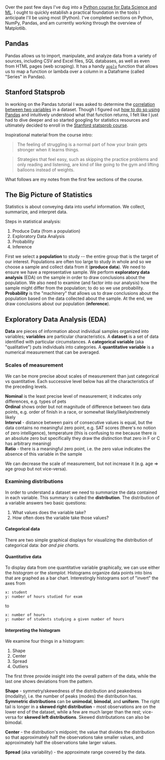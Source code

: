Over the past few days I've dug into a [Python course for Data Science and ML](https://www.udemy.com/python-for-data-science-and-machine-learning-bootcamp). I ought to quickly establish a practical foundation in the tools I anticipate I'll be using most (Python). I've completed sections on Python, NumPy, Pandas, and am currently working through the overview of Matplotlib.

## Pandas
Pandas allows us to import, manipulate, and analyze data from a variety of sources, including CSV and Excel files, SQL databases, as well as even from HTML pages (web scraping). It has a handy [`apply`](https://pandas.pydata.org/pandas-docs/stable/generated/pandas.DataFrame.apply.html) function that allows us to map a function or lambda over a column in a Dataframe (called "Series" in Pandas).

## Stanford Statsprob

In working on the Pandas tutorial I was asked to determine the [correlation between two variables](https://en.wikipedia.org/wiki/Correlation_and_dependence) in a dataset. Though I figured out [how to do so using Pandas]((https://pandas.pydata.org/pandas-docs/stable/generated/pandas.DataFrame.corr.html)) and intuitively understood what that function returns, I felt like I just had to dive deeper and so started googling for statistics resources and ultimately decided to enroll in the [Stanford statsprob course](https://lagunita.stanford.edu/courses/course-v1:OLI+ProbStat+Open_Jan2017/about). 

Inspirational material from the course intro:

>The feeling of struggling is a normal part of how your brain gets stronger when it learns things.

>Strategies that feel easy, such as skipping the practice problems and only reading and listening, are kind of like going to the gym and lifting balloons instead of weights.

What follows are my notes from the first few sections of the course.

## The Big Picture of Statistics
Statistics is about conveying data into useful information. We collect, summarize, and interpret data.  

Steps in statistical analysis:
1. Produce Data (from a population)
2. Exploratory Data Analysis
3. Probability
4. Inference

First we select a **population** to study -- the entire group that is the target of our interest. Populations are often too large to study in whole and so we choose a sample and collect data from it (**produce data**). We need to ensure we have a representative sample. We perform **exploratory data analysis** (EDA) on the sample in order to draw conclusions about the population. We also need to examine (and factor into our analysis) how the sample might differ from the population; to do so we use probability. **Probability** is the "machinery" that allows us to draw conclusions about the population based on the data collected about the sample.
At the end, we draw conclusions about our population (**inference**).

## Exploratory Data Analysis (EDA)
**Data** are pieces of information about individual samples organized into variables; **variables** are particular characteristics. A **dataset** is a set of data identified with particular circumstances. A **categorical variable** (aka "qualitative") puts individuals into categories. A **quantitative variable** is a numerical measurement that can be averaged.

### Scales of measurement

We can be more precise about scales of measurement than just categorical vs quantitative. Each successive level below has all the characteristics of the preceding levels.  

**Nominal** is the least precise level of measurement; it indicates only differences, e.g. types of pets  
**Ordinal** shows order but not magnitude of difference between two data points, e.g. order of finish in a race, or somewhat likely/likely/extremely likely  
**Interval** - distance between pairs of consecutive values is equal, but the data contains no meaningful zero point, e.g. SAT scores (there's no notion of zero intelligence), temperature (this is confusing to me because there *is* an absolute zero but specifically they draw the distinction that zero in F or C has arbitrary meaning)  
**Ratio** - there is a meaningful zero point, i.e. the zero value indicates the absence of this variable in the sample

We can decrease the scale of measurement, but not increase it  (e.g. age => age group but not vice-versa).

### Examining distributions
In order to understand a dataset we need to summarize the data contained in each variable. This summary is called the **distribution**. The distribution of a variable answers two basic questions:
1. What values does the variable take?
2. How often does the variable take those values?

#### Categorical data
There are two simple graphical displays for visualizing the distribution of categorical data: *bar and pie charts*.

#### Quantitative data
To display data from one quantitative variable graphically, we can use either the *histogram* or the *stemplot*. Histograms organize data points into bins that are graphed as a bar chart. Interestingly histograms sort of "invert" the axes from
```
x: student
y: number of hours studied for exam
```
to
```
x: number of hours
y: number of students studying a given number of hours
```
#### Interpreting the histogram
We examine four things in a histogram:
1. Shape
2. Center
3. Spread
4. Outliers

The first three provide insight into the overall pattern of the data, while the last one shows deviations from the pattern. 

**Shape** - symmetry/skewedness of the distribution and peakedness (modality), i.e. the number of peaks (modes) the distribution has. **Symmetric distributions** can be **unimodal**, **bimodal**, and **uniform**. The right tail is longer in a **skewed right distribution** - most observations are on the lower end of the dataset, while a few are much larger than the rest; vice-versa for **skewed left distributions**. Skewed distributations can also be bimodal.

**Center** - the distribution's midpoint; the value that divides the distribution so that approximately half the observations take smaller values, and approximately half the observations take larger values.

**Spread** (aka variability) - the approximate range covered by the data.
